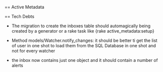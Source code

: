 == Active Metadata

== Tech Debts

* The migration to create the inboxes table should automagically being created by 
  a generator or a rake task like {rake active_metadata:setup}

* Method models/Watcher.notify_changes: it should be better ti get the list of user 
	in one shot to load them from the SQL Database in one shot and not for every watcher
* the inbox now contains just one object and it should contain a number of alerts
	